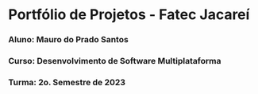 # Portfólio de Projetos - Fatec Jacareí
### Aluno: Mauro do Prado Santos
### Curso: Desenvolvimento de Software Multiplataforma
### Turma: 2o. Semestre de 2023